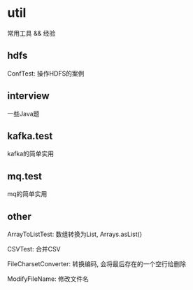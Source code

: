 # util
常用工具 &amp;&amp; 经验


## hdfs
ConfTest: 操作HDFS的案例


## interview
一些Java题


## kafka.test
kafka的简单实用


## mq.test
mq的简单实用


## other
ArrayToListTest: 数组转换为List, Arrays.asList()

CSVTest: 合并CSV

FileCharsetConverter: 转换编码, 会将最后存在的一个空行给删除

ModifyFileName: 修改文件名




